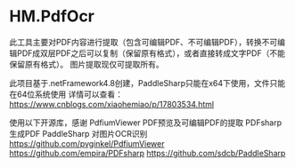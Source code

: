 # HM.PdfOcr
此工具主要对PDF内容进行提取（包含可编辑PDF、不可编辑PDF），转换不可编辑PDF成双层PDF之后可以复制（保留原有格式），或者直接转成文字PDF（不能保留原有格式）。
图片提取现仅可提取所有。

此项目基于.netFramework4.8创建，PaddleSharp只能在x64下使用，文件只能在64位系统使用
详情可以查看：https://www.cnblogs.com/xiaohemiao/p/17803534.html

使用以下开源库，感谢
PdfiumViewer PDF预览及可编辑PDF的提取
PDFsharp 生成PDF
PaddleSharp 对图片OCR识别
https://github.com/pvginkel/PdfiumViewer 
https://github.com/empira/PDFsharp
https://github.com/sdcb/PaddleSharp
